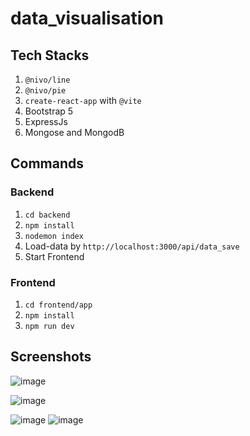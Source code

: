 # data_visualisation
## Tech Stacks
1. `@nivo/line`
2. `@nivo/pie`
3. `create-react-app` with `@vite`
4. Bootstrap 5
5. ExpressJs
6. Mongose and MongodB
## Commands
### Backend
1. `cd backend`
2. `npm install`
3. `nodemon index`
4.  Load-data by `http://localhost:3000/api/data_save`
5.  Start Frontend
### Frontend
1. `cd frontend/app`
2. `npm install`
3. `npm run dev`
## Screenshots
![image](https://github.com/dishu987/data_visualisation/assets/95860279/05dd4bde-8924-4355-95c2-785dfd4d4386)

![image](https://github.com/dishu987/data_visualisation/assets/95860279/bce562f7-6bba-4d3c-a614-9cdeb56e863d)

![image](https://github.com/dishu987/data_visualisation/assets/95860279/a3bd1b01-432f-4a32-a6ab-4a4ac48146bf)
![image](https://github.com/dishu987/data_visualisation/assets/95860279/03fef090-4776-46bb-98da-7f095e1359de)

